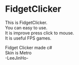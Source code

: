 # FidgetClicker
This is FidgetClicker. <br>
You can easy to use. <br>
It is improve press click to mouse.<br>
It is useful FPS games.<br>

Fidget Clicker made c#  <br>
Skin is Metro <br>
-LeeJinHo-
